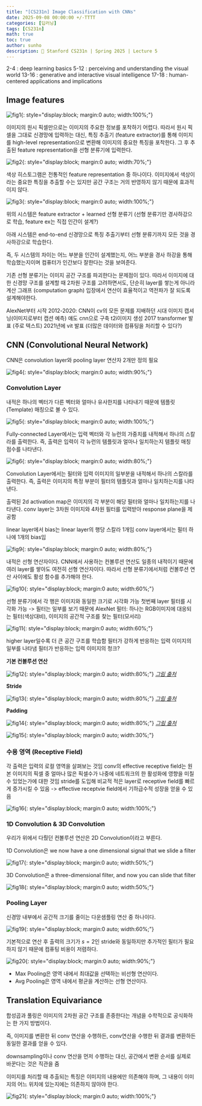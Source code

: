 ```yaml
---
title: "[CS231n] Image Classification with CNNs"
date: 2025-09-08 00:00:00 +/-TTTT
categories: [딥러닝]
tags: [CS231n]
math: true
toc: true
author: sunho
description: 📖 Stanford CS231n | Spring 2025 | Lecture 5
---
```


2-4	: deep learning basics
5-12	: perceiving and understanding the visual world
13-16	: generative and interactive visual intelligence
17-18	: human-centered applications and implications

## Image features

![fig1](cs231n/05-1.png){: style="display:block; margin:0 auto; width:100%;"}

이미지의 원시 픽셀만으로는 이미지의 주요한 정보를 포착하기 어렵다. 따라서 원시 픽셀을 그대로 신경망에 입력하는 대신, 특징 추출기 (feature extractor)를 통해 이미지를 high-level representation으로 변환해 이미지의 중요한 특징을 포착한다. 그 후 추출된 feature representation을 선형 분류기에 입력한다.

![fig2](cs231n/05-2.png){: style="display:block; margin:0 auto; width:70%;"}

색상 히스토그램은 전통적인 feature representation 중 하나이다.
이미지에서 색상이라는 중요한 특징을 추출할 수는 있지만 공간 구조는 거의 반영하지 않기 때문에 효과적이지 않다.

![fig3](cs231n/05-3.png){: style="display:block; margin:0 auto; width:100%;"}

위의 시스템은 feature extractor + learned 선형 분류기 (선형 분류기만 경사하강으로 학습, feature ex는 직접 인간이 설계?)

아래 시스템은 end-to-end 신경망으로 특징 추출기부터 선형 분류기까지 모든 것을 경사하강으로 학습한다.

즉, 두 시스템의 차이는 어느 부분을 인간이 설계했는지, 어느 부분을 경사 하강을 통해 학습했는지이며 컴퓨터가 인간보다 잘한다는 것을 보여준다.

기존 선형 분류기는 이미지 공간 구조를 파괴한다는 문제점이 있다. 따라서 이미지에 대한 신경망 구조를 설계할 때 2차원 구조를 고려하면서도, 단순히 layer를 쌓는게 아니라 계산 그래프 (computation graph) 입장에서 연산이 효율적이고 역전파가 잘 되도록 설계해야한다.

AlexNet부터 시작
2012-2020: CNN이 cv의 모든 문제를 지배하던 시대
이미지 캡셔닝(이미지로부터 캡션 예측) 얘도 cnn으로 구축
t2i이미지 생성
2017 transformer 발표 (주로 텍스트)
2021년에 vit 발표 (더많은 데이터와 컴퓨팅을 처리할 수 있다?)

## CNN (Convolutional Neural Network)

CNN은 convolution layer와 pooling layer 연산자 2개만 정의 필요

![fig4](cs231n/05-4.png){: style="display:block; margin:0 auto; width:90%;"}

### Convolution Layer

내적은 하나의 벡터가 다른 벡터와 얼마나 유사한지를 나타내기 때문에  템플릿 (Template) 매칭으로 볼 수 있다.

![fig5](cs231n/05-5.png){: style="display:block; margin:0 auto; width:100%;"}

Fully-connected Layer에서는 입력 벡터와 각 뉴런의 가중치를 내적해서 하나의 스칼라를 출력한다. 즉, 출력은 입력이 각 뉴런의 템플릿과 얼마나 일치하는지 템플릿 매칭 점수를 나타낸다.

![fig6](cs231n/05-6.png){: style="display:block; margin:0 auto; width:80%;"}

Convolution Layer에서는 필터와 입력 이미지의 일부분을 내적해서 하나의 스칼라를 출력한다. 즉, 출력은 이미지의 특정 부분이 필터의 템플릿과 얼마나 일치하는지를 나타낸다.

출력된 2d activation map은 이미지의 각 부분이 해당 필터와 얼마나 일치하는지를 나타낸다.
conv layer는 3차원 이미지와 4차원 필터를 입력받아 response plane을 제공함

linear layer에서 bias는 linear layer의 행당 스칼라 1개임
conv layer에서는 필터 하나에 1개의 bias임

![fig9](cs231n/05-9.png){: style="display:block; margin:0 auto; width:80%;"}

내적은 선형 연산자이다. CNN에서 사용하는 컨볼루션 연산도 일종의 내적이기 때문에 여러 layer를 쌓아도 여전히 선형 연산자이다. 따라서 선형 분류기에서처럼 컨볼루션 연산 사이에도 활성 함수를 추가해야 한다.

![fig10](cs231n/05-10.png){: style="display:block; margin:0 auto; width:60%;"}

선형 분류기에서 각 행은 이미지와 동일한 크기로 시각화 가능
첫번째 layer 필터를 시각화 가능 -> 필터는 일부를 보기 때문에
AlexNet 필터: 하나는 RGB이미지에 대응되는 필터(색상대비), 이미지의 공간적 구조를 찾는 필터(모서리)

![fig11](cs231n/05-11.png){: style="display:block; margin:0 auto; width:60%;"}

higher layer일수록 더 큰 공간 구조를 학습함
필터가 강하게 반응하는 입력 이미지의 일부를 나타냄
필터가 반응하는 입력 이미지의 청크?

**기본 컨볼루션 연산**

![fig12](cs231n/05-12.png){: style="display:block; margin:0 auto; width:80%;"}
_[그림 출처](https://makeyourownneuralnetwork.blogspot.com/2020/02/calculating-output-size-of-convolutions.html)_

**Stride**

![fig13](cs231n/05-13.png){: style="display:block; margin:0 auto; width:80%;"}
_[그림 출처](https://makeyourownneuralnetwork.blogspot.com/2020/02/calculating-output-size-of-convolutions.html)_

**Padding**

![fig14](cs231n/05-14.png){: style="display:block; margin:0 auto; width:80%;"}
_[그림 출처](https://makeyourownneuralnetwork.blogspot.com/2020/02/calculating-output-size-of-convolutions.html)_

![fig15](cs231n/05-15.png){: style="display:block; margin:0 auto; width:30%;"}

### 수용 영역 (Receptive Field)

각 출력은 입력의 로컬 영역을 살펴보는 것임
conv의 effective receptive field는 원본 이미지의 픽셀 중 얼마나 많은 픽셀수가 나중에 네트워크의 한 활성화에 영향을 미칠 수 있었는가에 대한 것임
stride를 도입해 비교적 적은 layer로 receptive field를 빠르게 증가시킬 수 있음
-> effective receptvie field에서 기하급수적 성장을 얻을 수 있음

![fig16](cs231n/05-16.png){: style="display:block; margin:0 auto; width:100%;"}

### 1D Convolution & 3D Convolution

우리가 위에서 다뤘던 컨볼루션 연산은 2D Convolution이라고 부른다.

1D Convolution은 we now have a one dimensional signal that we slide a filter

![fig17](cs231n/05-17.png){: style="display:block; margin:0 auto; width:50%;"}

3D Convolution은 a three-dimensional filter, and now you can slide that filter

![fig18](cs231n/05-18.png){: style="display:block; margin:0 auto; width:50%;"}

### Pooling Layer

신경망 내부에서 공간적 크기를 줄이는 다운샘플링 연산 중 하나이다.

![fig19](cs231n/05-19.png){: style="display:block; margin:0 auto; width:60%;"}

기본적으로 연산 후 출력의 크기가 $s=2$인 stride와 동일하지만 추가적인 필터가 필요하지 않기 때문에 컴퓨팅 비용이 저렴하다.

![fig20](cs231n/05-20.png){: style="display:block; margin:0 auto; width:90%;"}

- Max Pooling은 영역 내에서 최대값을 선택하는 비선형 연산이다.
- Avg Pooling은 영역 내에서 평균을 계산하는 선형 연산이다.

## Translation Equivariance

합성곱과 풀링은 이미지의 2차원 공간 구조를 존중한다는 개념을 수학적으로 공식화하는 한 가지 방법이다.

즉, 이미지를 변환한 뒤 conv 연산을 수행하든, conv연산을 수행한 뒤 결과를 변환하든 동일한 결과를 얻을 수 있다.

downsampling이나 conv 연산을 먼저 수행하는 대신, 공간에서 변환 순서를 실제로 바꾼다는 것은 직관을 줌

이미지를 처리할 때 추출되는 특징은 이미지의 내용에만 의존해야 하며, 그 내용이 이미지의 어느 위치에 있는지에는 의존하지 않아야 한다.

![fig21](cs231n/05-21.png){: style="display:block; margin:0 auto; width:100%;"}
